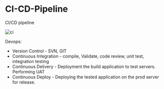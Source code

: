 # CI-CD-Pipeline

CI/CD pipeline 

![ci](https://user-images.githubusercontent.com/11579239/94849965-d9e64980-0443-11eb-95f0-326d22061d94.png)


Devops:

* Version Control - SVN, GIT 
* Continuous Integration - compile, Validate, code review, unit test, integration testing
* Continuous Delivery - Deployment the build application to test servers. Performing UAT
* Continuous Deploy - Deploying the tested application on the prod server for release.

